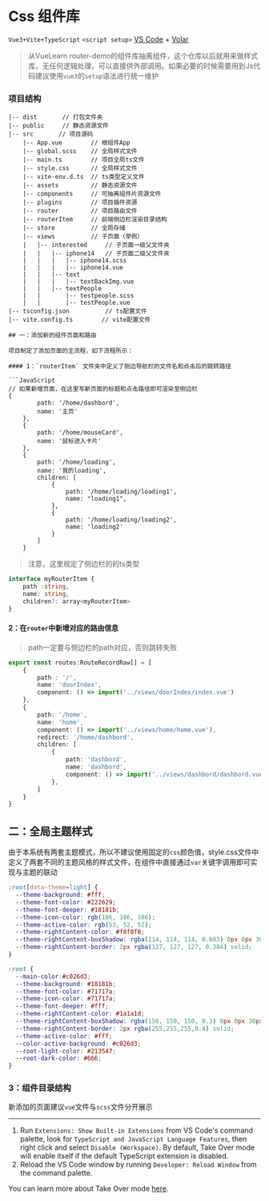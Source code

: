 # Css 组件库

`Vue3+Vite+TypeScript` 
 `<script setup>` 
[VS Code](https://code.visualstudio.com/) + [Volar](https://marketplace.visualstudio.com/items?itemName=Vue.volar)
  
>从VueLearn router-demo的组件库抽离组件，这个仓库以后就用来做样式库，无任何逻辑处理，可以直接供外部调用。如果必要的时候需要用到Js代码建议使用`vue3`的`setup`语法进行统一维护
### 项目结构
```
|-- dist       // 打包文件夹
|-- public     // 静态资源文件 
|-- src       // 项目源码
    |-- App.vue        // 根组件App  
    |-- global.scss    // 全局样式文件
    |-- main.ts        // 项目全局ts文件
    |-- style.css      // 全局样式文件
    |-- vite-env.d.ts  // ts类型定义文件
    |-- assets         // 静态资源文件
    |-- components     // 可抽离组件片资源文件
    |-- plugins        // 项目插件资源
    |-- router         // 项目路由文件
    |-- routerItem     // 前端侧边栏渲染目录结构
    |-- store          // 全局存储
    |-- views          // 子页面（举例）
    |   |-- interested     // 子页面一级父文件夹
    |   |   |-- iphone14   // 子页面二级父文件夹
    |   |   |   |-- iphone14.scss
    |   |   |   |-- iphone14.vue
    |   |   |-- text
    |   |   |   |-- textBackImg.vue
    |   |   |-- textPeople
    |   |       |-- testpeople.scss
    |   |       |-- testPeople.vue
|-- tsconfig.json          // ts配置文件
|-- vite.config.ts        // vite配置文件

## 一：添加新的组件页面和路由

项目制定了添加页面的主流程，如下流程所示：

#### 1：`routerItem` 文件夹中定义了侧边导航栏的文件名和点击后的跳转路径

```JavaScript
// 如果新增页面，在这里写新页面的标题和点击路径即可渲染至侧边栏
{
        path: '/home/dashbord',
        name: '主页'
    },
    {   
        path: '/home/mouseCard',
        name: '鼠标进入卡片'
    },
    {
        path: '/home/loading',
        name: '我的loading',
        children: [
            {
                path: '/home/loading/loading1',
                name: "loading1",
            },
            {
                path: '/home/loading/loading2',
                name: 'loading2'
            }
        ]
    }
```
> 注意，这里规定了侧边栏的的ts类型
```TypeScript
interface myRouterItem {
    path :string,
    name: string,
    children?: array<myRouterItem>
}

```
#### 2：在`router`中新增对应的路由信息
> path一定要与侧边栏的path对应，否则跳转失败
```TypeScript
export const routes:RouteRecordRaw[] = [
    {
        path : '/',
        name: 'doorIndex',
        component: () => import('../views/doorIndex/index.vue')
    },
    {
        path: '/home',
        name: 'home',
        component: () => import('../views/home/home.vue'),
        redirect: '/home/dashbord',
        children: [
            {
                path: 'dashbord',
                name: 'dashbord',
                component: () => import('../views/dashbord/dashbord.vue')
            },
        ]
    }
}
```

## 二：全局主题样式
由于本系统有两套主题模式，所以不建议使用固定的`css`颜色值，style.css文件中定义了两套不同的主题风格的样式文件，在组件中直接通过`var`关键字调用即可实现与主题的联动
```Css
:root[data-theme=light] {
  --theme-background: #fff;
  --theme-font-color: #222629;
  --theme-font-deeper: #18181b;
  --theme-icon-color: rgb(186, 186, 186);
  --theme-active-color: rgb(53, 52, 52);
  --theme-rightContent-color: #f8f8f8;
  --theme-rightContent-boxShadow: rgba(114, 114, 114, 0.603) 0px 0px 30px;
  --theme-rightContent-border: 2px rgba(127, 127, 127, 0.384) solid;
}

:root {
  --main-color:#c026d3;
  --theme-background: #18181b;
  --theme-font-color: #71717a;
  --theme-icon-color: #71717a;
  --theme-font-deeper: #fff;
  --theme-rightContent-color: #1a1a1d;
  --theme-rightContent-boxShadow: rgba(150, 150, 150, 0.3) 0px 0px 30px;
  --theme-rightContent-border: 2px rgba(255,255,255,0.4) solid;
  --theme-active-color: #fff;
  --color-active-background: #c026d3;
  --root-light-color: #213547;
  --root-dark-color: #666;
}
```
### 3：组件目录结构
新添加的页面建议`vue`文件与`scss`文件分开展示

----
1. Run `Extensions: Show Built-in Extensions` from VS Code's command palette, look for `TypeScript and JavaScript Language Features`, then right click and select `Disable (Workspace)`. By default, Take Over mode will enable itself if the default TypeScript extension is disabled.
2. Reload the VS Code window by running `Developer: Reload Window` from the command palette.

You can learn more about Take Over mode [here](https://github.com/johnsoncodehk/volar/discussions/471).
